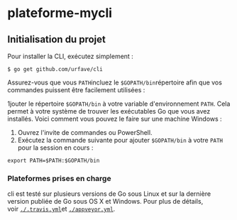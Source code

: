 # plateforme-mycli

## Initialisation du projet

Pour installer la CLI, exécutez simplement :

```
$ go get github.com/urfave/cli
```

Assurez-vous que vous `PATH`incluez le `$GOPATH/bin`répertoire afin que vos commandes puissent être facilement utilisées :

1jouter le répertoire `$GOPATH/bin` à votre variable d'environnement `PATH`. Cela permet à votre système de trouver les exécutables Go que vous avez installés. Voici comment vous pouvez le faire sur une machine Windows :

1. Ouvrez l'invite de commandes ou PowerShell.
2. Exécutez la commande suivante pour ajouter `$GOPATH/bin` à votre `PATH` pour la session en cours :

```
export PATH=$PATH:$GOPATH/bin
```

### Plateformes prises en charge

[](https://github.com/minio/cli#supported-platforms)

cli est testé sur plusieurs versions de Go sous Linux et sur la dernière version publiée de Go sous OS X et Windows. Pour plus de détails, voir [`./.travis.yml`](https://github.com/minio/cli/blob/master/.travis.yml)et [`./appveyor.yml`](https://github.com/minio/cli/blob/master/appveyor.yml).

